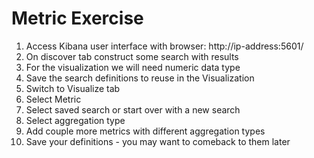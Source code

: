 # Metric Exercise #

1. Access Kibana user interface with browser: http://ip-address:5601/
2. On discover tab construct some search with results
3. For the visualization we will need numeric data type
4. Save the search definitions to reuse in the Visualization
5. Switch to Visualize tab
6. Select Metric
7. Select saved search or start over with a new search
8. Select aggregation type
9. Add couple more metrics with different aggregation types
10. Save your definitions - you may want to comeback to them later